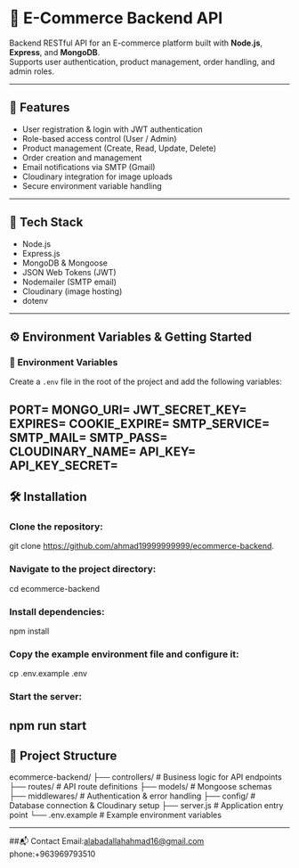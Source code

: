 # 🛒 E-Commerce Backend API

Backend RESTful API for an E-commerce platform built with **Node.js**, **Express**, and **MongoDB**.  
Supports user authentication, product management, order handling, and admin roles.

---

## 🚀 Features

- User registration & login with JWT authentication  
- Role-based access control (User / Admin)  
- Product management (Create, Read, Update, Delete)  
- Order creation and management  
- Email notifications via SMTP (Gmail)  
- Cloudinary integration for image uploads  
- Secure environment variable handling  

---

## 🧰 Tech Stack

- Node.js  
- Express.js  
- MongoDB & Mongoose  
- JSON Web Tokens (JWT)  
- Nodemailer (SMTP email)  
- Cloudinary (image hosting)  
- dotenv  

---

## ⚙️ Environment Variables & Getting Started

### 📄 Environment Variables

Create a `.env` file in the root of the project and add the following variables:

PORT=
MONGO_URI=
JWT_SECRET_KEY=
EXPIRES=
COOKIE_EXPIRE=
SMTP_SERVICE=
SMTP_MAIL=
SMTP_PASS=
CLOUDINARY_NAME=
API_KEY=
API_KEY_SECRET=
---
## 🛠️ Installation

### Clone the repository:
   
   git clone https://github.com/ahmad19999999999/ecommerce-backend.
   
### Navigate to the project directory:
   cd ecommerce-backend

### Install dependencies:
   npm install

### Copy the example environment file and configure it:
   cp .env.example .env

### Start the server:
   npm run start
---
## 📂 Project Structure

ecommerce-backend/
├── controllers/        # Business logic for API endpoints
├── routes/             # API route definitions
├── models/             # Mongoose schemas
├── middlewares/        # Authentication & error handling
├── config/             # Database connection & Cloudinary setup
├── server.js           # Application entry point
└── .env.example        # Example environment variables

---
##📬 Contact
  Email:alabadallahahmad16@gmail.com
  phone:+963969793510 






 
